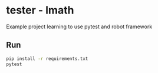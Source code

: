 # tester - lmath
Example project learning to use pytest and robot framework
## Run
```bash
pip install -r requirements.txt
pytest
```